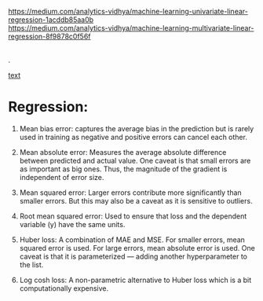 https://medium.com/analytics-vidhya/machine-learning-univariate-linear-regression-1acddb85aa0b
<br />
https://medium.com/analytics-vidhya/machine-learning-multivariate-linear-regression-8f9878c0f56f


<br/>.

[text](https://medium.com/analytics-vidhya/machine-learning-linear-regression-project-from-scratch-without-library-87294048020)


# Regression: 
1) Mean bias error: captures the average bias in the prediction but is rarely used in training as negative and positive errors can cancel each other.

2) Mean absolute error: Measures the average absolute difference between predicted and actual value. One caveat is that small errors are as important as big ones. Thus, the magnitude of the gradient is independent of error size.

3) Mean squared error: Larger errors contribute more significantly than smaller errors. But this may also be a caveat as it is sensitive to outliers.

4) Root mean squared error: Used to ensure that loss and the dependent variable (y) have the same units.

5) Huber loss: A combination of MAE and MSE. For smaller errors, mean squared error is used. For large errors, mean absolute error is used. One caveat is that it is parameterized — adding another hyperparameter to the list.

6) Log cosh loss: A non-parametric alternative to Huber loss which is a bit computationally expensive.